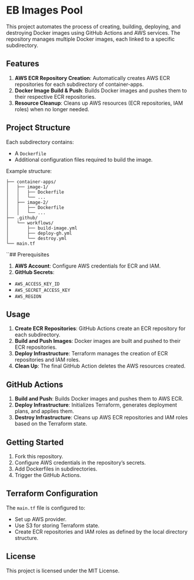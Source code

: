# EB Images Pool

This project automates the process of creating, building, deploying, and destroying Docker images using GitHub Actions and AWS services. The repository manages multiple Docker images, each linked to a specific subdirectory.

## Features

1. **AWS ECR Repository Creation**: Automatically creates AWS ECR repositories for each subdirectory of container-apps.
2. **Docker Image Build & Push**: Builds Docker images and pushes them to their respective ECR repositories.
3. **Resource Cleanup**: Cleans up AWS resources (ECR repositories, IAM roles) when no longer needed.

## Project Structure

Each subdirectory contains:
- A `Dockerfile`
- Additional configuration files required to build the image.

Example structure:

    ├── container-apps/
    │   ├── image-1/
    │   │   ├── Dockerfile
    │   │   └── ...
    │   ├── image-2/
    │   │   ├── Dockerfile
    │   │   └── ...
    ├── .github/
    │   └── workflows/
    │       ├── build-image.yml
    │       ├── deploy-gh.yml
    │       └── destroy.yml
    └── main.tf

 ``## Prerequisites

1. **AWS Account**: Configure AWS credentials for ECR and IAM.
2. **GitHub Secrets**:
 - `AWS_ACCESS_KEY_ID`
 - `AWS_SECRET_ACCESS_KEY`
 - `AWS_REGION`

## Usage

1. **Create ECR Repositories**: GitHub Actions create an ECR repository for each subdirectory.
2. **Build and Push Images**: Docker images are built and pushed to their ECR repositories.
3. **Deploy Infrastructure**: Terraform manages the creation of ECR repositories and IAM roles.
4. **Clean Up**: The final GitHub Action deletes the AWS resources created.

## GitHub Actions

1. **Build and Push**: Builds Docker images and pushes them to AWS ECR.
2. **Deploy Infrastructure**: Initializes Terraform, generates deployment plans, and applies them.
3. **Destroy Infrastructure**: Cleans up AWS ECR repositories and IAM roles based on the Terraform state.

## Getting Started

1. Fork this repository.
2. Configure AWS credentials in the repository’s secrets.
3. Add Dockerfiles in subdirectories.
4. Trigger the GitHub Actions.

## Terraform Configuration

The `main.tf` file is configured to:
- Set up AWS provider.
- Use S3 for storing Terraform state.
- Create ECR repositories and IAM roles as defined by the local directory structure.

## License

This project is licensed under the MIT License.

